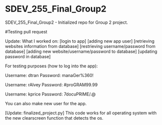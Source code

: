 # SDEV_255_Final_Group2
SDEV_255_Final_Group2 - Initialized repo for Group 2 project. 

#Testing pull request

Update:
What I worked on:
[login to app]
[adding new app user]
[retrieving websites information from database]
[restrieving username/password from database]
[adding new website/username/password to database]
[updating password in database]

For testing purposes (how to log into the app):

Username: dtran
Password: manaGer%360!

Username: rAlvey
Password: #proGRAM99.99

Username: kprice
Password: 7docuPRIME/.@

You can also make new user for the app.

[Update: finalized_project.py]
This code works for all operating system with the new clearscreen function that detects the os.


